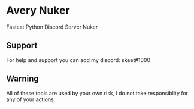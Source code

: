 # Avery Nuker
Fastest Python Discord Server Nuker

## Support
For help and support you can add my discord: skeet#1000

## Warning
All of these tools are used by your own risk, i do not take responsiblity for any of your actions.
